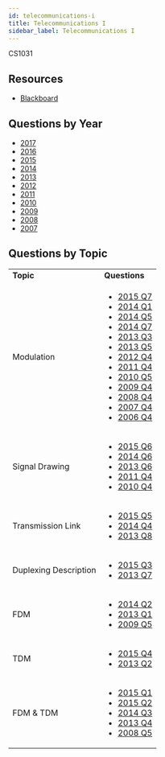 ```yaml
---
id: telecommunications-i
title: Telecommunications I
sidebar_label: Telecommunications I
---
```


CS1031

## Resources

* [Blackboard](https://mymodule.tcd.ie/)

## Questions by Year

* [2017]()
* [2016]()
* [2015]()
* [2014]()
* [2013]()
* [2012]()
* [2011]()
* [2010]()
* [2009]()
* [2008]()
* [2007]()

## Questions by Topic
<table class="examQuestions">
  <tr>
      <td><strong>Topic</strong></td>
      <td><strong>Questions</strong></td>
  </tr>
  <tr>
      <td>Modulation</td>
      <td>
          <ul class="questions">
      <li><a href="https://www.tcd.ie/academicregistry/exams/assets/local/past-papers2015/CS/CS1031-1.PDF#page=4&zoom=0,0,650">2015 Q7</a></li>
      <li><a href="https://www.tcd.ie/academicregistry/exams/assets/local/past-papers2014/CS/CS10311.pdf#page=2">2014 Q1</a></li>
      <li><a href="https://www.tcd.ie/academicregistry/exams/assets/local/past-papers2014/CS/CS10311.pdf#page=4&zoom=0,0,450">2014 Q5</a></li>
      <li><a href="https://www.tcd.ie/academicregistry/exams/assets/local/past-papers2014/CS/CS10311.pdf#page=5">2014 Q7</a></li>
      <li><a href="https://www.tcd.ie/academicregistry/exams/assets/local/past-papers2013/CS/CS10311.pdf#page=2&zoom=0,0,670">2013 Q3</a></li>
      <li><a href="https://www.tcd.ie/academicregistry/exams/assets/local/past-papers2013/CS/CS10311.pdf#page=3">2013 Q5</a></li>
      <li><a href="https://www.tcd.ie/Local/Exam_Papers/2012/XC/XCS10251.pdf#page=6">2012 Q4</a></li>
      <li><a href="https://www.tcd.ie/Local/Exam_Papers/2011/XC/XCS10251.pdf#page=4&zoom=0,0,560">2011 Q4</a></li>
      <li><a href="https://www.tcd.ie/Local/Exam_Papers/2010/XC/XCS10251.pdf#page=5&zoom=0,0,430">2010 Q5</a></li>
      <li><a href="https://www.tcd.ie/Local/Exam_Papers/2009/XC/XCS1BA51.pdf#page=5">2009 Q4</a></li>
      <li><a href="https://www.tcd.ie/Local/Exam_Papers/2008/XC/XCS1BA51.pdf#page=4">2008 Q4</a></li>
      <li><a href="https://www.tcd.ie/Local/Exam_Papers/2007/XC/XCS1BA51.pdf#page=5">2007 Q4</a></li>
      <li><a href="https://www.tcd.ie/Local/Exam_Papers/2006/XC/XCS1BA51.pdf#page=5">2006 Q4</a></li>
          </ul>
      </td>
  </tr>
  <tr>
      <td>Signal Drawing</td>
      <td>
          <ul class="questions">
      <li><a href="https://www.tcd.ie/academicregistry/exams/assets/local/past-papers2015/CS/CS1031-1.PDF#page=4&zoom=0,0,430">2015 Q6</a></li>
      <li><a href="https://www.tcd.ie/academicregistry/exams/assets/local/past-papers2014/CS/CS10311.pdf#page=4&zoom=0,0,670">2014 Q6</a></li>
      <li><a href="https://www.tcd.ie/academicregistry/exams/assets/local/past-papers2013/CS/CS10311.pdf#page=3&zoom=0,0,400">2013 Q6</a></li>
      <li><a href="https://www.tcd.ie/Local/Exam_Papers/2011/XC/XCS10251.pdf#page=4">2011 Q4</a></li>
      <li><a href="https://www.tcd.ie/Local/Exam_Papers/2010/XC/XCS10251.pdf#page=5">2010 Q4</a></li>
          </ul>
      </td>
  </tr>
  <tr>
      <td>Transmission Link</td>
      <td>
          <ul class="questions">
      <li><a href="https://www.tcd.ie/academicregistry/exams/assets/local/past-papers2015/CS/CS1031-1.PDF#page=3&zoom=0,0,430">2015 Q5</a></li>
      <li><a href="https://www.tcd.ie/academicregistry/exams/assets/local/past-papers2014/CS/CS10311.pdf#page=3&zoom=0,0,530">2014 Q4</a></li>
      <li><a href="https://www.tcd.ie/academicregistry/exams/assets/local/past-papers2013/CS/CS10311.pdf#page=3&zoom=0,0,840">2013 Q8</a></li>
          </ul>
      </td>
  </tr>
  <tr>
      <td>Duplexing Description</td>
      <td>
          <ul class="questions">
      <li><a href="https://www.tcd.ie/academicregistry/exams/assets/local/past-papers2015/CS/CS1031-1.PDF#page=2&zoom=0,0,780">2015 Q3</a></li>
      <li><a href="https://www.tcd.ie/academicregistry/exams/assets/local/past-papers2013/CS/CS10311.pdf#page=3&zoom=0,0,690">2013 Q7</a></li>
          </ul>
      </td>
  </tr>
  <tr>
      <td>FDM</td>
      <td>
          <ul class="questions">
      <li><a href="https://www.tcd.ie/academicregistry/exams/assets/local/past-papers2014/CS/CS10311.pdf#page=2&zoom=0,0,680">2014 Q2</a></li>
      <li><a href="https://www.tcd.ie/academicregistry/exams/assets/local/past-papers2013/CS/CS10311.pdf#page=2">2013 Q1</a></li>
      <li><a href="https://www.tcd.ie/Local/Exam_Papers/2009/XC/XCS1BA51.pdf#page=5&zoom=0,0,450">2009 Q5</a></li>
          </ul>
      </td>
  </tr>
  <tr>
      <td>TDM</td>
      <td>
          <ul class="questions">
      <li><a href="https://www.tcd.ie/academicregistry/exams/assets/local/past-papers2015/CS/CS1031-1.PDF#page=2&zoom=0,0,870">2015 Q4</a></li>
      <li><a href="https://www.tcd.ie/academicregistry/exams/assets/local/past-papers2013/CS/CS10311.pdf#page=2&zoom=0,0,360">2013 Q2</a></li>
          </ul>
      </td>
  </tr>
  <tr>
      <td>FDM &amp; TDM</td>
      <td>
          <ul class="questions">
      <li><a href="https://www.tcd.ie/academicregistry/exams/assets/local/past-papers2015/CS/CS1031-1.PDF#page=2">2015 Q1</a></li>
      <li><a href="https://www.tcd.ie/academicregistry/exams/assets/local/past-papers2015/CS/CS1031-1.PDF#page=2&zoom=0,0,560">2015 Q2</a></li>
      <li><a href="https://www.tcd.ie/academicregistry/exams/assets/local/past-papers2014/CS/CS10311.pdf#page=3&zoom=0,0,190">2014 Q3</a></li>
      <li><a href="https://www.tcd.ie/academicregistry/exams/assets/local/past-papers2013/CS/CS10311.pdf#page=2&zoom=0,0,920">2013 Q4</a></li>
      <li><a href="https://www.tcd.ie/Local/Exam_Papers/2008/XC/XCS1BA51.pdf#page=5">2008 Q5</a></li>
          </ul>
      </td>
  </tr>
</table>
